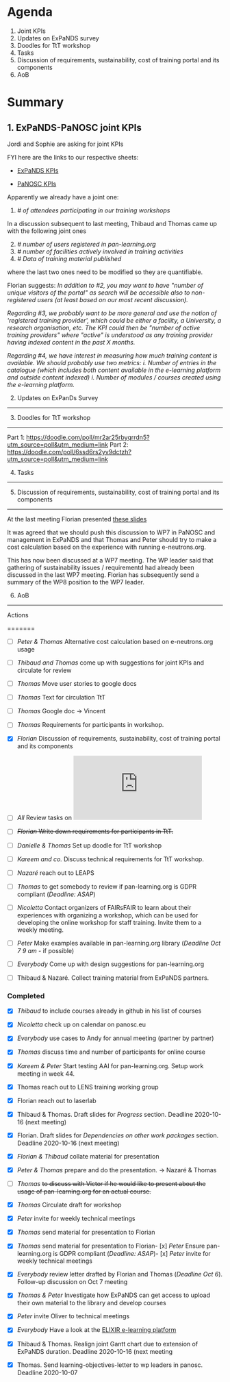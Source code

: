 
Agenda
======
1. Joint KPIs
1. Updates on ExPaNDS survey
1. Doodles for TtT workshop
1. Tasks
1. Discussion of requirements, sustainability, cost of training portal and its components
1. AoB



Summary
=======



## 1. ExPaNDS-PaNOSC joint KPIs

Jordi and Sophie are asking for joint KPIs

FYI here are the links to our respective sheets:



* [ExPaNDS KPIs](https://tinyurl.com/ExPaNDS-KPIs)

* [PaNOSC KPIs](https://tinyurl.com/PaNOSC-KPIs)



Apparently we already have a joint one: 



1. _# of attendees participating in our training workshops_


In a discussion subsequent to last meeting, Thibaud and Thomas came up with the following joint ones


2. _# number of users registered in pan-learning.org_
2. _# number of facilities actively involved in training activities_
2. _# Data of training material published_

where the last two ones need to be modified so they are quantifiable.

Florian suggests:
_In addition to #2, you may want to have "number of unique visitors of the portal" as search will be accessible also to non-registered users (at least based on our most recent discussion)._

_Regarding #3, we probably want to be more general and use the notion of 'registered training provider', which could be either a facility, a University, a research organisation, etc. The KPI could then be "number of active training providers" where "active" is understood as any training provider having indexed content in the past X months._

_Regarding #4, we have interest in measuring how much training content is available. We should probably use two metrics:
i. Number of entries in the catalogue (which includes both content available in the e-learning platform and outside content indexed)
i. Number of modules / courses created using the e-learning platform._




2. Updates on ExPanDs Survey

----------------------------



3. Doodles for TtT workshop

---------------------------

Part 1: https://doodle.com/poll/mr2ar25rbyqrrdn5?utm_source=poll&utm_medium=link
Part 2: https://doodle.com/poll/6ssd6rs2yv9dctzh?utm_source=poll&utm_medium=link



4. Tasks

--------


   

   

5. Discussion of requirements, sustainability, cost of training portal and its components

-----------------------------------------------------------------------------------------

At the last meeting Florian presented [these slides](https://github.com/panosc-eu/panosc/blob/master/Work%20Packages/WP8%20User%20Training/MeetingMinutes/snippets/20201204_PaNOSC_WP8_Sustainability.pptx)

It was agreed that we should push this discussion to WP7 in PaNOSC and management in ExPaNDS and that Thomas and Peter should try to make a cost calculation based on the experience with running e-neutrons.org. 

This has now been discussed at a WP7 meeting. The WP leader said that gathering of sustainability issues / requirementd had already been discussed in the last WP7 meeting. Florian has subsequently send a summary of the WP8 position to the WP7 leader.


6. AoB

------



Actions

=======

- [ ] *Peter & Thomas* Alternative cost calculation based on e-neutrons.org usage 
- [ ] *Thibaud and Thomas* come up with suggestions for joint KPIs and circulate for review
- [ ] *Thomas* Move user stories to google docs
- [ ] *Thomas* Text for circulation TtT
- [ ] *Thomas* Google doc -> Vincent
- [ ] *Thomas* Requirements for participants in workshop.
- [x] *Florian* Discussion of requirements, sustainability, cost of training portal and its components
- [ ] *All* Review tasks on ![mind map](https://github.com/panosc-eu/panosc/blob/master/Work%20Packages/WP8%20User%20Training/MeetingMinutes/snippets/Requirements.pdf)
- [ ] ~~*Florian* Write down requirements for participants in TtT.~~
- [ ] *Danielle & Thomas* Set up doodle for TtT workshop
- [ ] *Kareem and co.* Discuss technical requirements for TtT workshop. 
- [ ] *Nazaré* reach out to LEAPS 
- [ ] *Thomas* to get somebody to review if pan-learning.org is GDPR compliant (*Deadline: ASAP*)
- [ ] *Nicoletta* Contact organizers of FAIRsFAIR to learn about their experiences with organizing a workshop, which can be used for developing the online workshop for staff training. Invite them to a weekly meeting. 
- [ ] *Peter* Make examples available in pan-learning.org library (*Deadline Oct 7 9 am* - if possible)
- [ ] *Everybody* Come up with design suggestions for pan-learning.org
- [ ] Thibaud & Nazaré. Collect training material from ExPaNDS partners. 



### Completed

- [x] *Thibaud* to include courses already in github in his list of courses
- [x] *Nicoletta* check up on calendar on panosc.eu
- [x] *Everybody* use cases to Andy for annual meeting (partner by partner)
- [x] *Thomas* discuss time and number of participants for online course
- [x] *Kareem & Peter* Start testing AAI for pan-learning.org. Setup work meeting in week 44.
- [x] Thomas reach out to LENS training working group
- [x] Florian reach out to laserlab
- [x] Thibaud & Thomas. Draft slides for *Progress* section. Deadline 2020-10-16 (next meeting)
- [x] Florian. Draft slides for *Dependencies on other work packages* section. Deadline 2020-10-16 (next meeting)
- [x] *Florian & Thibaud* collate material for presentation
- [x] *Peter & Thomas* prepare and do the presentation. -> Nazaré & Thomas
- [ ] *Thomas* ~~to discuss with Victor if he would like to present about the usage of pan-learning.org for an actual course.~~
- [x] *Thomas* Circulate draft for workshop
- [x] *Peter* invite for weekly technical meetings
- [x] *Thomas* send material for presentation to Florian
- [x] *Thomas* send material for presentation to Florian- [x] *Peter* Ensure pan-learning.org is GDPR compliant (*Deadline: ASAP*)- [x] *Peter* invite for weekly technical meetings
- [x] *Everybody* review letter drafted by Florian and Thomas (*Deadline Oct 6*). Follow-up discussion on Oct 7 meeting
- [x] *Thomas & Peter* Investigate how ExPaNDS can get access to upload their own material to the library and develop courses
- [x] *Peter* invite Oliver to technical meetings
- [x] *Everybody* Have a look at the [ELIXIR e-learning platform](https://elixir.mf.uni-lj.si)
- [x] Thibaud & Thomas. Realign joint Gantt chart due to extension of ExPaNDS duration. Deadline 2020-10-16 (next meeting
- [x] Thomas. Send learning-objectives-letter to wp leaders in panosc. Deadline 2020-10-07








